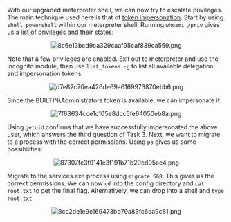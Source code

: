 With our upgraded meterpreter shell, we can now try to escalate privileges. The main technique used here is that of [token impersonation](https://docs.microsoft.com/en-us/windows/win32/secauthz/access-tokens). Start by using ``shell powershell`` within our meterpreter shell. Running ``whoami /priv`` gives us a list of privileges and their states:

<center>

![8c6e13bcd9ca329caaf95caf839ca559.png](../../_resources/8c6e13bcd9ca329caaf95caf839ca559-1.png)

</center>

Note that a few privileges are enabled. Exit out to meterpreter and use the incognito module, then use ``list_tokens -g`` to list all available delegation and impersonation tokens.

<center>

![d7e82c70ea426de69a6169973870ebb6.png](../../_resources/d7e82c70ea426de69a6169973870ebb6-1.png)

</center>

Since the BUILTIN\Administrators token is available, we can impersonate it:

<center>

![7f63634cce1c105e8dcc5fe64050eb8a.png](../../_resources/7f63634cce1c105e8dcc5fe64050eb8a-1.png)

</center>

Using ``getuid`` confirms that we have successfully impersonated the above user, which answers the third question of Task 3. Next, we want to migrate to a process with the correct permissions. Using ``ps`` gives us some possibilities:

<center>

![87307fc3f9141c3f191b71b29ed05ae4.png](../../_resources/87307fc3f9141c3f191b71b29ed05ae4-1.png)

</center>

Migrate to the services.exe process using `migrate 668`. This gives us the correct permissions. We can now `cd` into the config directory and `cat root.txt` to get the final flag. Alternatively, we can drop into a shell and `type root.txt`.

<center>

![8cc2de1e9c169473bb79a83fc6ca9c81.png](../../_resources/8cc2de1e9c169473bb79a83fc6ca9c81-1.png)

</center>